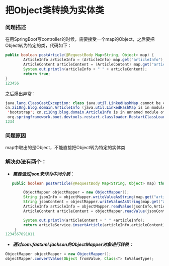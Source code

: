 # 把Object类转换为实体类


### 问题描述

在用SpringBoot写controller的时候，需要接受一个map的Object，之后要把Object转为特定的类，代码如下：

```java
public boolean postArticle(@RequestBody Map<String, Object> map) {
        ArticleInfo articleInfo = (ArticleInfo) map.get("articleInfo");
        ArticleContent articleContent = (ArticleContent) map.get("articleContent");
        System.out.println(articleInfo + " " + articleContent);
        return true;
}
123456
```

之后爆出异常：

```java
java.lang.ClassCastException: class java.util.LinkedHashMap cannot be cast to class 
cn.zi10ng.blog.domain.ArticleInfo (java.util.LinkedHashMap is in module java.base of loader
 'bootstrap'; cn.zi10ng.blog.domain.ArticleInfo is in unnamed module of loader 
 org.springframework.boot.devtools.restart.classloader.RestartClassLoader @19b54dc3)
1234
```

### 问题原因

map中取出的是Object，不能直接把Object转为特定的实体类

### 解决办法有两个：

- ***需要通过json来作为中间介质***：

```java
   public boolean postArticle(@RequestBody Map<String, Object> map) throws IOException {

        ObjectMapper objectMapper = new ObjectMapper();
        String jsonInfo = objectMapper.writeValueAsString(map.get("articleInfo"));
        String jsonContent = objectMapper.writeValueAsString(map.get("articleContent"));
        ArticleInfo articleInfo = objectMapper.readValue(jsonInfo,ArticleInfo.class);
        ArticleContent articleContent = objectMapper.readValue(jsonContent,ArticleContent.class);

        System.out.println(articleContent + " " +articleInfo);
        return articleService.insertArticle(articleInfo,articleContent);
    }
1234567891011
```

- ***通过com.fastxml.jackson的ObjectMapper对象进行转换：***

```java
ObjectMapper objectMapper = new ObjectMapper();
objectMapper.convertValue(Object fromValue, Class<T> toValueType);
```

 